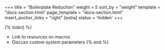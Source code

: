 +++
title = "Boilerplate Reduction"
weight = 5
sort_by = "weight"
template = "docs-section.html"
page_template = "docs-section.html"
insert_anchor_links = "right"
[extra]
status = 'hidden'
+++

{% todo() %}

* Link to resources on macros
* Discuss custom system parameters
{% end %}

